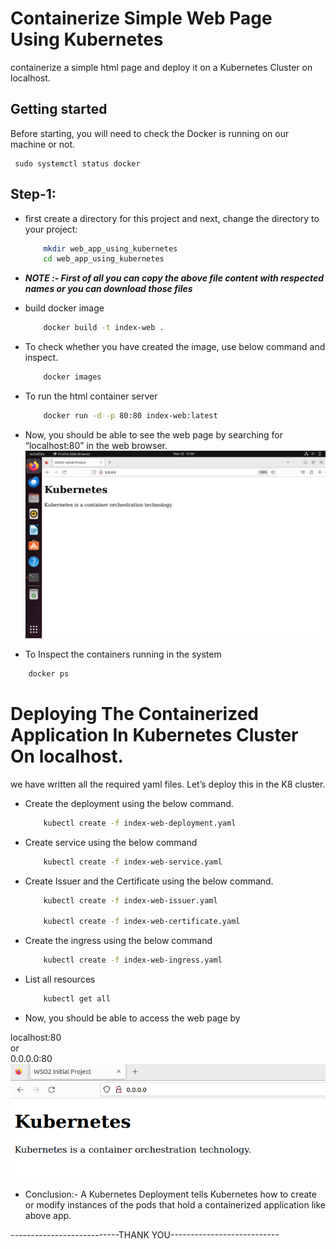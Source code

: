 # Containerize Simple Web Page Using Kubernetes

containerize a simple html page and deploy it on a Kubernetes Cluster on localhost.

## Getting started

Before starting, you will need to check the Docker is running on our machine or not.

     sudo systemctl status docker

## Step-1:

- first create a directory for this project and next, change the directory to your project:

  ```bash
      mkdir web_app_using_kubernetes
      cd web_app_using_kubernetes
  ```

- <i><b> NOTE :- First of all you can copy the above file content with respected names or you can download those files</b></i>  

- build docker image
  ```bash
      docker build -t index-web .
  ```
- To check whether you have created the image, use below command and inspect.
  ```bash
      docker images
  ```
- To run the html container server
  ```bash
      docker run -d -p 80:80 index-web:latest
  ```
- Now, you should be able to see the web page by searching for “localhost:80” in the web browser.  
  ![Alt text](image.png)

- To Inspect the containers running in the system

```bash
    docker ps
```

# Deploying The Containerized Application In Kubernetes Cluster On localhost.

we have written all the required yaml files. Let’s deploy this in the K8 cluster.

- Create the deployment using the below command.
  ```bash
      kubectl create -f index-web-deployment.yaml
  ```
- Create service using the below command
  ```bash
      kubectl create -f index-web-service.yaml
  ```
- Create Issuer and the Certificate using the below command.

  ```bash
      kubectl create -f index-web-issuer.yaml

      kubectl create -f index-web-certificate.yaml
  ```

- Create the ingress using the below command
  ```bash
      kubectl create -f index-web-ingress.yaml

  ```
- List all resources

  ```bash
      kubectl get all
  ```

- Now, you should be able to access the web page by

localhost:80<br> or <br>
0.0.0.0:80
![Alt text](image-2.png)


- Conclusion:- A Kubernetes Deployment tells Kubernetes how to create or modify instances of the pods that hold a containerized application like above app.

---------------------------THANK YOU---------------------------
